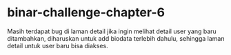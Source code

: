 # binar-challenge-chapter-6
Masih terdapat bug di laman detail jika ingin melihat detail user yang baru ditambahkan, diharuskan untuk add biodata terlebih dahulu, sehingga laman detail untuk user baru bisa diakses.
